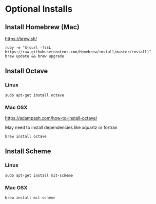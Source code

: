

# Optional Installs



## Install Homebrew (Mac)

https://brew.sh/

~~~
ruby -e "$(curl -fsSL https://raw.githubusercontent.com/Homebrew/install/master/install)"
brew update && brew upgrade
~~~



## Install Octave

### Linux

~~~
sudo apt-get install octave
~~~


### Mac OSX
https://adampash.com/how-to-install-octave/

May need to install dependencies like xquartz or fortran

~~~
brew install octave
~~~



## Install Scheme

### Linux

~~~
sudo apt-get install mit-scheme
~~~


### Mac OSX

~~~
brew install mit-scheme
~~~

